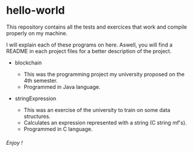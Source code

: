 # hello-world
This repository contains all the tests and exercices that work and compile properly on my machine.

I will explain each of these programs on here. Aswell, you will find a README in each project files for a better description of the project.

- blockchain
	- This was the programming project my university proposed on the 4th semester.
	- Programmed in Java language.

- stringExpression
	- This was an exercise of the university to train on some data structures.
	- Calculates an expression represented with a string (C string mf's).
	- Programmed in C language.

###### Enjoy !
